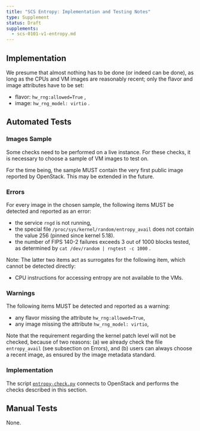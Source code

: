 ```yaml
---
title: "SCS Entropy: Implementation and Testing Notes"
type: Supplement
status: Draft
supplements:
  - scs-0101-v1-entropy.md
---
```


## Implementation

We presume that almost nothing has to be done (or indeed can be done), as
long as the CPUs and VM images are reasonably recent; only the flavor and
image attributes have to be set:

- flavor: `hw_rng:allowed=True` ,
- image: `hw_rng_model: virtio` .

## Automated Tests

### Images Sample

Some checks need to be performed on a live instance. For these checks, it is
necessary to choose a sample of VM images to test on.

For the time being, the sample MUST contain the very first public image reported
by OpenStack. This may be extended in the future.

### Errors

For every image in the chosen sample, the following items MUST be detected and
reported as an error:

- the service `rngd` is not running,
- the special file `/proc/sys/kernel/random/entropy_avail` does not contain
  the value 256 (pinned since kernel 5.18).
- the number of FIPS 140-2 failures exceeds 3 out of 1000 blocks
  tested, as determined by `cat /dev/random | rngtest -c 1000` .

Note: The latter two items act as surrogates for the following item, which
cannot be detected directly:

- CPU instructions for accessing entropy are not available to the VMs.

### Warnings

The following items MUST be detected and reported as a warning:

- any flavor missing the attribute `hw_rng:allowed=True`,
- any image missing the attribute `hw_rng_model: virtio`,

Note that the requirement regarding the kernel patch level will not be
checked, because of two reasons: (a) we already check the file `entropy_avail`
(see subsection on Errors), and (b) users can always choose a recent image,
as ensured by the image metadata standard.

### Implementation

The script [`entropy-check.py`](https://github.com/SovereignCloudStack/standards/blob/main/Tests/iaas/entropy/entropy-check.py)
connects to OpenStack and performs the checks described in this section.

## Manual Tests

None.

